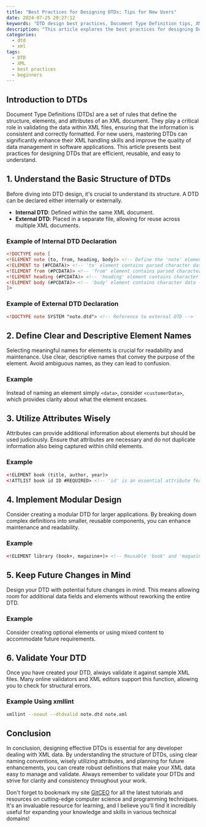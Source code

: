 ```yaml
---
title: "Best Practices for Designing DTDs: Tips for New Users"
date: 2024-07-25 20:27:12
keywords: "DTD design best practices, Document Type Definition tips, XML DTD for beginners, DTD guidelines"
description: "This article explores the best practices for designing Document Type Definitions (DTDs), providing essential tips for new users. Learn how to create effective DTDs, understand their structure, and implement them for various XML applications. This tutorial aims to improve your understanding of DTDs, their role in XML validation, and how to ensure your designs are both functional and maintainable. DTDs are essential for defining the structure and legal elements of an XML document, which are crucial for data integrity and consistency. Whether you are a beginner looking to create your first DTD or someone who wants to refine their skills, these best practices will guide you through designing and implementing effective DTDs."
categories:
  - dtd
  - xml
tags:
  - DTD
  - XML
  - best practices
  - beginners
---
```


## Introduction to DTDs

Document Type Definitions (DTDs) are a set of rules that define the structure, elements, and attributes of an XML document. They play a critical role in validating the data within XML files, ensuring that the information is consistent and correctly formatted. For new users, mastering DTDs can significantly enhance their XML handling skills and improve the quality of data management in software applications. This article presents best practices for designing DTDs that are efficient, reusable, and easy to understand. 

<!-- more -->

## 1. Understand the Basic Structure of DTDs

Before diving into DTD design, it's crucial to understand its structure. A DTD can be declared either internally or externally. 

- **Internal DTD**: Defined within the same XML document.
- **External DTD**: Placed in a separate file, allowing for reuse across multiple XML documents.

### Example of Internal DTD Declaration
```xml
<!DOCTYPE note [
<!ELEMENT note (to, from, heading, body)> <!-- Define the 'note' element -->
<!ELEMENT to (#PCDATA)> <!-- 'to' element contains parsed character data -->
<!ELEMENT from (#PCDATA)> <!-- 'from' element contains parsed character data -->
<!ELEMENT heading (#PCDATA)> <!-- 'heading' element contains character data -->
<!ELEMENT body (#PCDATA)> <!-- 'body' element contains character data -->
]>
```

### Example of External DTD Declaration
```xml
<!DOCTYPE note SYSTEM "note.dtd"> <!-- Reference to external DTD -->
```

## 2. Define Clear and Descriptive Element Names

Selecting meaningful names for elements is crucial for readability and maintenance. Use clear, descriptive names that convey the purpose of the element. Avoid ambiguous names, as they can lead to confusion.

### Example
Instead of naming an element simply `<data>`, consider `<customerData>`, which provides clarity about what the element encases.

## 3. Utilize Attributes Wisely

Attributes can provide additional information about elements but should be used judiciously. Ensure that attributes are necessary and do not duplicate information also being captured within child elements.

### Example
```xml
<!ELEMENT book (title, author, year)>
<!ATTLIST book id ID #REQUIRED> <!-- 'id' is an essential attribute for the 'book' element -->
```

## 4. Implement Modular Design 

Consider creating a modular DTD for larger applications. By breaking down complex definitions into smaller, reusable components, you can enhance maintenance and readability.

### Example
```xml
<!ELEMENT library (book+, magazine+)> <!-- Reusable 'book' and 'magazine' definitions should be managed separately -->
```

## 5. Keep Future Changes in Mind

Design your DTD with potential future changes in mind. This means allowing room for additional data fields and elements without reworking the entire DTD.

### Example
Consider creating optional elements or using mixed content to accommodate future requirements.

## 6. Validate Your DTD

Once you have created your DTD, always validate it against sample XML files. Many online validators and XML editors support this function, allowing you to check for structural errors.

### Example Using xmllint
```bash
xmllint --noout --dtdvalid note.dtd note.xml
```

## Conclusion

In conclusion, designing effective DTDs is essential for any developer dealing with XML data. By understanding the structure of DTDs, using clear naming conventions, wisely utilizing attributes, and planning for future enhancements, you can create robust definitions that make your XML data easy to manage and validate. Always remember to validate your DTDs and strive for clarity and consistency throughout your work.

Don't forget to bookmark my site [GitCEO](https://gitceo.com) for all the latest tutorials and resources on cutting-edge computer science and programming techniques. It's an invaluable resource for learning, and I believe you'll find it incredibly useful for expanding your knowledge and skills in various technical domains!